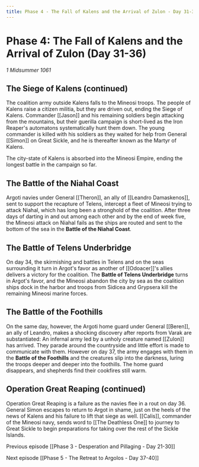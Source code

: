 ```yaml
---
title: Phase 4 - The Fall of Kalens and the Arrival of Zulon - Day 31-36
---
```


# Phase 4: The Fall of Kalens and the Arrival of Zulon (Day 31-36)

*1 Midsummer 1061*

## The Siege of Kalens (continued)
The coalition army outside Kalens falls to the Mineosi troops. The people of Kalens raise a citizen militia, but they are driven out, ending the Siege of Kalens. Commander [[Jason]] and his remaining soldiers begin attacking from the mountains, but their guerilla campaign is short-lived as the Iron Reaper's automatons systematically hunt them down. The young commander is killed with his soldiers as they waited for help from General [[Simon]] on Great Sickle, and he is thereafter known as the Martyr of Kalens. 

The city-state of Kalens is absorbed into the Mineosi Empire, ending the longest battle in the campaign so far.

## The Battle of the Niahal Coast

Argoti navies under General [[Theron]], an ally of [[Leandro Damaskenos]], sent to support the recapture of Telens, intercept a fleet of Mineosi trying to attack Niahal, which has long been a stronghold of the coalition. After three days of darting in and out among each other and by the end of week five, the Mineosi attack on Niahal fails as the ships are routed and sent to the bottom of the sea in the **Battle of the Niahal Coast**.

## The Battle of Telens Underbridge

On day 34, the skirmishing and battles in Telens and on the seas surrounding it turn in Argot's favor as another of [[Odoacer]]'s allies delivers a victory for the coalition. The **Battle of Telens Underbridge** turns in Argot's favor, and the Mineosi abandon the city by sea as the coalition ships dock in the harbor and troops from Sidicea and Grypsera kill the remaining Mineosi marine forces.

## The Battle of the Foothills
On the same day, however, the Argoti home guard under General [[Beren]], an ally of Leandro, makes a shocking discovery after reports from Varak are substantiated: An infernal army led by a unholy creature named [[Zulon]] has arrived. They parade around the countryside and little effort is made to communicate with them. However on day 37, the army engages with them in the **Battle of the Foothills** and the creatures slip into the darkness, luring the troops deeper and deeper into the foothills. The home guard disappears, and shepherds find their cookfires still warm. 

## Operation Great Reaping (continued)
Operation Great Reaping is a failure as the navies flee in a rout on day 36. General Simon escapes to return to Argot in shame, just on the heels of the news of Kalens and his failure to lift that siege as well. [[Calis]], commander of the Mineosi navy, sends word to [[The Deathless One]] to journey to Great Sickle to begin preparations for taking over the rest of the Sickle Islands.


Previous episode [[Phase 3 - Desperation and Pillaging - Day 21-30]]

Next episode [[Phase 5 - The Retreat to Argolos - Day 37-40]]